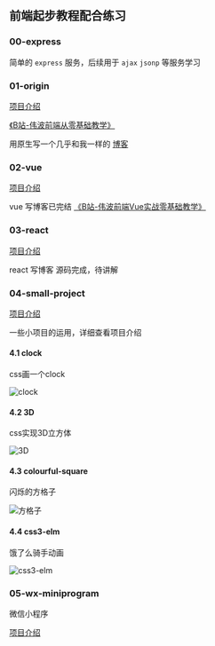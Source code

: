 ## 前端起步教程配合练习

### 00-express
简单的 `express` 服务，后续用于 `ajax` `jsonp` 等服务学习

### 01-origin
[项目介绍](./01-origin/README.md) 

[《B站-伟波前端从零基础教学》](https://www.bilibili.com/video/BV1py4y1E79E)
 
用原生写一个几乎和我一样的 [博客](http://www.liuweibo.cn)
### 02-vue
[项目介绍](./02-vue/README.md) 

vue 写博客已完结 [《B站-伟波前端Vue实战零基础教学》](https://www.bilibili.com/video/BV11B4y1M7tb)
### 03-react
[项目介绍](./03-react/README.md) 

react 写博客 源码完成，待讲解
### 04-small-project
[项目介绍](./04-small-project/README.md) 

一些小项目的运用，详细查看项目介绍
#### 4.1 clock
css画一个clock

![clock](http://weibozzz.gitee.io/some-imgs/project-gif/clock.gif)
#### 4.2 3D
css实现3D立方体

![3D](http://weibozzz.gitee.io/some-imgs/project-gif/3d-cube.gif)
#### 4.3 colourful-square
闪烁的方格子

![方格子](http://weibozzz.gitee.io/some-imgs/project-gif/colorsfulRect.gif)

#### 4.4 css3-elm
饿了么骑手动画

![css3-elm](http://weibozzz.gitee.io/some-imgs/project-gif/elm-car.gif)

### 05-wx-miniprogram
微信小程序

[项目介绍](./05-wx-miniprogram/README.md) 
